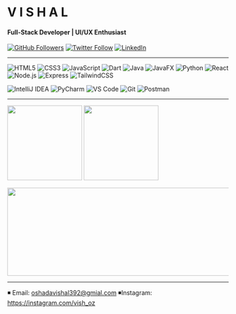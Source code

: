 # V  I  S  H  A  L 
#### Full-Stack Developer | UI/UX Enthusiast 

[![GitHub Followers](https://img.shields.io/github/followers/VishalOz?label=Follow&style=social)](https://github.com/VishalOz)
[![Twitter Follow](https://img.shields.io/twitter/follow/YourHandle?style=social)](https://twitter.com/vishal_oshada)
[![LinkedIn](https://img.shields.io/badge/LinkedIn-Connect-blue)](https://linkedin.com/in/vishal_sudasinghe)

---
![HTML5](https://img.shields.io/badge/-HTML5-E34F26?logo=html5&logoColor=white)
![CSS3](https://img.shields.io/badge/-CSS3-1572B6?logo=css3&logoColor=white)
![JavaScript](https://img.shields.io/badge/-JavaScript-F7DF1E?logo=javascript&logoColor=black)
![Dart](https://img.shields.io/badge/-Dart-0175C2?logo=dart&logoColor=white)
![Java](https://img.shields.io/badge/-Java-007396?logo=java&logoColor=white)
![JavaFX](https://img.shields.io/badge/-JavaFX-ED8B00?logo=java&logoColor=white)
![Python](https://img.shields.io/badge/-Python-3776AB?logo=python&logoColor=white)
![React](https://img.shields.io/badge/-React-61DAFB?logo=react&logoColor=black)
![Node.js](https://img.shields.io/badge/-Node.js-339933?logo=node.js&logoColor=white)
![Express](https://img.shields.io/badge/-Express-000000?logo=express&logoColor=white)
![TailwindCSS](https://img.shields.io/badge/-TailwindCSS-06B6D4?logo=tailwind-css&logoColor=white)


![IntelliJ IDEA](https://img.shields.io/badge/-IntelliJ%20IDEA-000000?logo=intellij-idea&logoColor=white)
![PyCharm](https://img.shields.io/badge/-PyCharm-000000?logo=pycharm&logoColor=white)
![VS Code](https://img.shields.io/badge/-VS%20Code-007ACC?logo=visual-studio-code&logoColor=white)
![Git](https://img.shields.io/badge/-Git-F05032?logo=git&logoColor=white)
![Postman](https://img.shields.io/badge/-Postman-FF6C37?logo=postman&logoColor=white)

---
<p align-items="center">
  <img src="https://github-readme-stats.vercel.app/api?username=VishalOz&show_icons=true&theme=tokyonight&hide_border=true" height="170"/>
  <img src="https://github-readme-streak-stats.herokuapp.com/?user=VishalOz&theme=tokyonight&hide_border=true" height="170"/>

  <p>
  <img src="https://media3.giphy.com/media/v1.Y2lkPTc5MGI3NjExMnlwanVlOGRjcWZrcnZzb2M4b3dpYm8weGc4Y3U3ejg0bm91YTJtMyZlcD12MV9pbnRlcm5hbF9naWZfYnlfaWQmY3Q9Zw/hvpjW5tiu6cDK/giphy.gif" width="890px" height="200px"/>
</p>
  

---
◾️ Email: oshadavishal392@gmial.com
◾️Instagram: https://instagram.com/vish_oz


